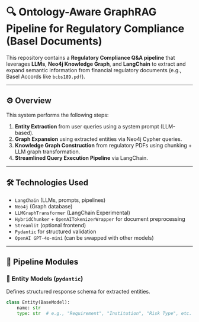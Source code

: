 # 🔍 Ontology-Aware GraphRAG Pipeline for Regulatory Compliance (Basel Documents)

This repository contains a **Regulatory Compliance Q&A pipeline** that leverages **LLMs**, **Neo4j Knowledge Graph**, and **LangChain** to extract and expand semantic information from financial regulatory documents (e.g., Basel Accords like `bcbs189.pdf`).

---

## ⚙️ Overview

This system performs the following steps:

1. **Entity Extraction** from user queries using a system prompt (LLM-based).
2. **Graph Expansion** using extracted entities via Neo4j Cypher queries.
3. **Knowledge Graph Construction** from regulatory PDFs using chunking + LLM graph transformation.
4. **Streamlined Query Execution Pipeline** via LangChain.

---

## 🛠️ Technologies Used

- `LangChain` (LLMs, prompts, pipelines)
- `Neo4j` (Graph database)
- `LLMGraphTransformer` (LangChain Experimental)
- `HybridChunker` + `OpenAITokenizerWrapper` for document preprocessing
- `Streamlit` (optional frontend)
- `Pydantic` for structured validation
- `OpenAI GPT-4o-mini` (can be swapped with other models)

---

## 🧱 Pipeline Modules

### 📍 Entity Models (`pydantic`)
Defines structured response schema for extracted entities.

```python
class Entity(BaseModel):
    name: str
    type: str  # e.g., "Requirement", "Institution", "Risk Type", etc.
